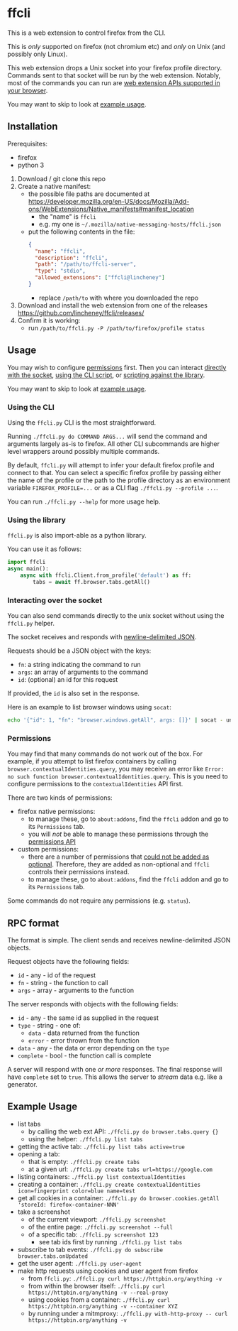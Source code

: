 # ffcli

This is a web extension to control firefox from the CLI.

This is *only* supported on firefox (not chromium etc)
and *only* on Unix (and possibly only Linux).

This web extension drops a Unix socket into your firefox profile directory.
Commands sent to that socket will be run by the web extension.
Notably, most of the commands you can run are
[web extension APIs supported in your browser](https://developer.mozilla.org/en-US/docs/Mozilla/Add-ons/WebExtensions/Browser_support_for_JavaScript_APIs).

You may want to skip to look at [example usage](#example-usage).

## Installation

Prerequisites:
* firefox
* python 3

1. Download / git clone this repo
1. Create a native manifest:
    * the possible file paths are documented at https://developer.mozilla.org/en-US/docs/Mozilla/Add-ons/WebExtensions/Native_manifests#manifest_location
        * the "name" is `ffcli`
        * e.g. my one is `~/.mozilla/native-messaging-hosts/ffcli.json`
    * put the following contents in the file:
        ```json
        {
          "name": "ffcli",
          "description": "ffcli",
          "path": "/path/to/ffcli-server",
          "type": "stdio",
          "allowed_extensions": ["ffcli@lincheney"]
        }
        ```
        * replace `/path/to` with where you downloaded the repo
1. Download and install the web extension from one of the releases https://github.com/lincheney/ffcli/releases/
1. Confirm it is working:
    * run `/path/to/ffcli.py -P /path/to/firefox/profile status`

## Usage

You may wish to configure [permissions](#permissions) first.
Then you can interact [directly with the socket](#interacting-over-the-socket),
[using the CLI script](#using-the-cli),
or [scripting against the library](#using-the-library).

You may want to skip to look at [example usage](#example-usage).

### Using the CLI

Using the `ffcli.py` CLI is the most straightforward.

Running `./ffcli.py do COMMAND ARGS...` will send the command and arguments largely as-is to firefox.
All other CLI subcommands are higher level wrappers around possibly multiple commands.

By default, `ffcli.py` will attempt to infer your default firefox profile and connect to that.
You can select a specific firefox profile by passing either the name of the profile
or the path to the profile directory as an environment variable `FIREFOX_PROFILE=...`
or as a CLI flag `./ffcli.py --profile ...`.

You can run `./ffcli.py --help` for more usage help.

### Using the library

`ffcli.py` is also import-able as a python library.

You can use it as follows:
```python
import ffcli
async main():
    async with ffcli.Client.from_profile('default') as ff:
        tabs = await ff.browser.tabs.getAll()
```

### Interacting over the socket

You can also send commands directly to the unix socket without using the `ffcli.py` helper.

The socket receives and responds with [newline-delimited JSON](https://ndjson.org/).

Requests should be a JSON object with the keys:
* `fn`: a string indicating the command to run
* `args`: an array of arguments to the command
* `id`: (optional) an id for this request

If provided, the `id` is also set in the response.

Here is an example to list browser windows using `socat`:
```bash
echo '{"id": 1, "fn": "browser.windows.getAll", args: []}' | socat - unix:///path/to/ffcli.sock
```

### Permissions

You may find that many commands do not work out of the box.
For example, if you attempt to list firefox containers by calling `browser.contextualIdentities.query`,
you may receive an error like `Error: no such function browser.contextualIdentities.query`.
This is you need to configure permissions to the `contextualIdentities` API first.

There are two kinds of permissions:
* firefox native permissions:
    * to manage these, go to `about:addons`, find the `ffcli` addon and go to its `Permissions` tab.
    * you will *not* be able to manage these permissions through the [permissions API](https://developer.mozilla.org/en-US/docs/Mozilla/Add-ons/WebExtensions/API/permissions)
* custom permissions:
    * there are a number of permissions that [could not be added as optional](https://extensionworkshop.com/documentation/develop/request-the-right-permissions/#request-permissions-at-runtime). Therefore, they are added as non-optional and `ffcli` controls their permissions instead.
    * to manage these, go to `about:addons`, find the `ffcli` addon and go to its `Permissions` tab.

Some commands do not require any permissions (e.g. `status`).

## RPC format

The format is simple.
The client sends and receives newline-delimited JSON objects.

Request objects have the following fields:
* `id` - any - id of the request
* `fn` - string - the function to call
* `args` - array - arguments to the function

The server responds with objects with the following fields:
* `id` - any - the same id as supplied in the request
* `type` - string - one of:
    * `data` - data returned from the function
    * `error` - error thrown from the function
* `data` - any - the data or error depending on the `type`
* `complete` - bool - the function call is complete

A server will respond with one *or more* responses.
The final response will have `complete` set to `true`.
This allows the server to *stream* data e.g. like a generator.

## Example Usage

* list tabs
    * by calling the web ext API: `./ffcli.py do browser.tabs.query {}`
    * using the helper: `./ffcli.py list tabs`
* getting the active tab: `./ffcli.py list tabs active=true`
* opening a tab:
    * that is empty: `./ffcli.py create tabs`
    * at a given url: `./ffcli.py create tabs url=https://google.com`
* listing containers: `./ffcli.py list contextualIdentities`
* creating a container: `./ffcli.py create contextualIdentities icon=fingerprint color=blue name=test`
* get all cookies in a container: `./ffcli.py do browser.cookies.getAll 'storeId: firefox-container-NNN'`
* take a screenshot
    * of the current viewport: `./ffcli.py screenshot`
    * of the entire page: `./ffcli.py screenshot --full`
    * of a specific tab: `./ffcli.py screenshot 123`
        * see tab ids first by running `./ffcli.py list tabs`
* subscribe to tab events: `./ffcli.py do subscribe browser.tabs.onUpdated`
* get the user agent: `./ffcli.py user-agent`
* make http requests using cookies and user agent from firefox
    * from `ffcli.py`: `./ffcli.py curl https://httpbin.org/anything -v`
    * from within the browser itself: `./ffcli.py curl https://httpbin.org/anything -v --real-proxy`
    * using cookies from a container: `./ffcli.py curl https://httpbin.org/anything -v --container XYZ`
    * by running under a mitmproxy: `./ffcli.py with-http-proxy -- curl https://httpbin.org/anything -v`

